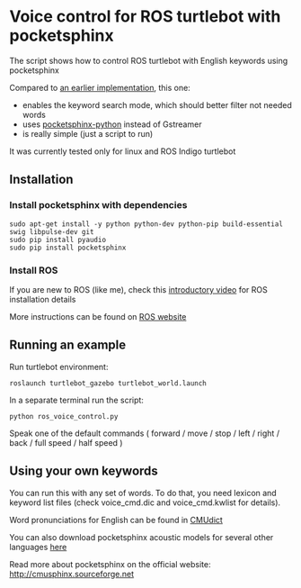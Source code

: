 # Voice control for ROS turtlebot with pocketsphinx

The script shows how to control ROS turtlebot 
with English keywords using pocketsphinx

Compared to [an earlier implementation](https://github.com/mikeferguson/pocketsphinx), this one:
- enables the keyword search mode, which should better filter not needed words
- uses [pocketsphinx-python](https://github.com/cmusphinx/pocketsphinx-python) instead of Gstreamer
- is really simple (just a script to run)

It was currently tested only for linux and ROS Indigo turtlebot

## Installation

### Install pocketsphinx with dependencies

```
sudo apt-get install -y python python-dev python-pip build-essential swig libpulse-dev git
sudo pip install pyaudio
sudo pip install pocketsphinx
```

### Install ROS

If you are new to ROS (like me), check this [introductory video](https://www.youtube.com/watch?v=9U6GDonGFHw) for ROS installation details

More instructions can be found on [ROS website](http://wiki.ros.org/ROS/Installation)

## Running an example 

Run turtlebot environment:

```
roslaunch turtlebot_gazebo turtlebot_world.launch
```

In a separate terminal run the script:

```
python ros_voice_control.py
```

Speak one of the default commands ( forward / move / stop / left / right / back / full speed / half speed )

## Using your own keywords

You can run this with any set of words. To do that, you need lexicon and keyword list files
(check voice_cmd.dic and voice_cmd.kwlist for details). 

Word pronunciations for English can be found in 
[CMUdict](https://sourceforge.net/projects/cmusphinx/files/G2P%20Models/phonetisaurus-cmudict-split.tar.gz)

You can also download pocketsphinx acoustic models for several other languages [here](https://sourceforge.net/projects/cmusphinx/files/)

Read more about pocketsphinx on the official website: http://cmusphinx.sourceforge.net

